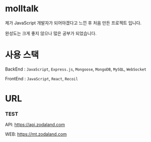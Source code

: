 # molltalk
제가 JavaScript 개발자가 되어야겠다고 느낀 후 처음 만든 프로젝트 입니다.

완성도는 크게 좋지 않으나 많은 공부가 되었습니다.

# 사용 스택
BackEnd : `JavaScript`, `Express.js`, `Mongoose`, `MongoDB`, `MySQL`, `WebSocket`

FrontEnd : `JavaScript`, `React`, `Recoil`

# URL
### TEST
API: https://api.zodaland.com

WEB: https://mt.zodaland.com
